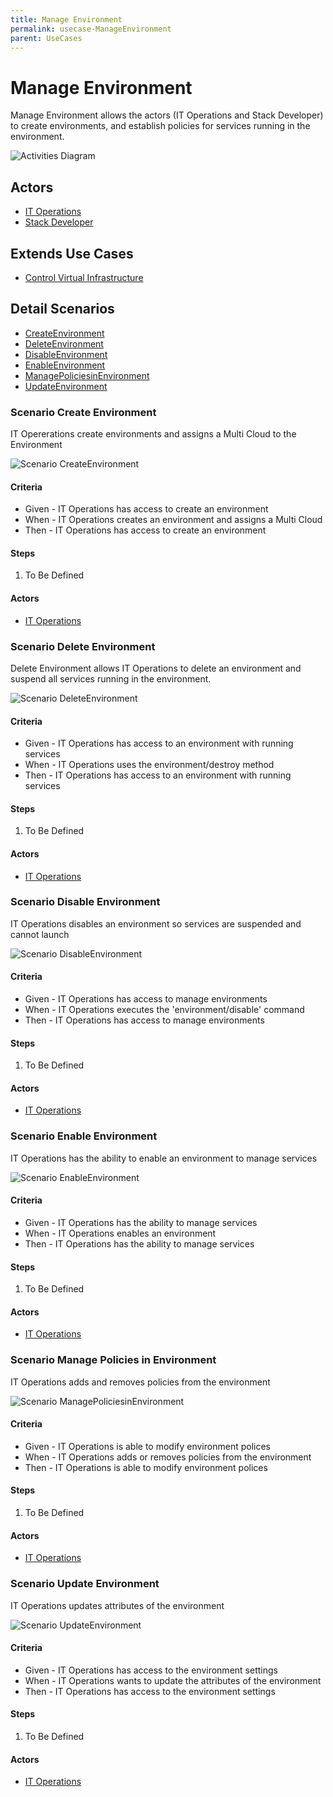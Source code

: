 ```yaml
---
title: Manage Environment
permalink: usecase-ManageEnvironment
parent: UseCases
---
```

# Manage Environment

Manage Environment allows the actors (IT Operations and Stack Developer) to create environments, and establish policies for services running in the environment.

![Activities Diagram](./Activities.png)

## Actors

* [IT Operations](actor-itops)
* [Stack Developer](actor-stackdev)





## Extends Use Cases

* [Control Virtual Infrastructure](usecase-ControlVirtualInfrastructure)







## Detail Scenarios

* [CreateEnvironment](#scenario-CreateEnvironment)
* [DeleteEnvironment](#scenario-DeleteEnvironment)
* [DisableEnvironment](#scenario-DisableEnvironment)
* [EnableEnvironment](#scenario-EnableEnvironment)
* [ManagePoliciesinEnvironment](#scenario-ManagePoliciesinEnvironment)
* [UpdateEnvironment](#scenario-UpdateEnvironment)



### Scenario Create Environment

IT Opererations create environments and assigns a Multi Cloud to the Environment

![Scenario CreateEnvironment](./CreateEnvironment.png)
#### Criteria

* Given - IT Operations has access to create an environment
* When - IT Operations creates an environment and assigns a Multi Cloud 
* Then - IT Operations has access to create an environment

#### Steps
1. To Be Defined

#### Actors

* [IT Operations](actor-itops)



### Scenario Delete Environment

Delete Environment allows IT Operations to delete an environment and suspend all services running in the environment.

![Scenario DeleteEnvironment](./DeleteEnvironment.png)
#### Criteria

* Given - IT Operations has access to an environment with running services
* When - IT Operations uses the environment/destroy method
* Then - IT Operations has access to an environment with running services

#### Steps
1. To Be Defined

#### Actors

* [IT Operations](actor-itops)



### Scenario Disable Environment

IT Operations disables an environment so services are suspended and cannot launch

![Scenario DisableEnvironment](./DisableEnvironment.png)
#### Criteria

* Given - IT Operations has access to manage environments
* When - IT Operations executes the &#39;environment/disable&#39; command
* Then - IT Operations has access to manage environments

#### Steps
1. To Be Defined

#### Actors

* [IT Operations](actor-itops)



### Scenario Enable Environment

IT Operations has the ability to enable an environment to manage services

![Scenario EnableEnvironment](./EnableEnvironment.png)
#### Criteria

* Given - IT Operations has the ability to manage services
* When - IT Operations enables an environment
* Then - IT Operations has the ability to manage services

#### Steps
1. To Be Defined

#### Actors

* [IT Operations](actor-itops)



### Scenario Manage Policies in Environment

IT Operations adds and removes policies from the environment

![Scenario ManagePoliciesinEnvironment](./ManagePoliciesinEnvironment.png)
#### Criteria

* Given - IT Operations is able to modify environment polices
* When - IT Operations adds or removes policies from the environment
* Then - IT Operations is able to modify environment polices

#### Steps
1. To Be Defined

#### Actors

* [IT Operations](actor-itops)



### Scenario Update Environment

IT Operations updates attributes of the environment

![Scenario UpdateEnvironment](./UpdateEnvironment.png)
#### Criteria

* Given - IT Operations has access to the environment settings
* When - IT Operations wants to update the attributes of the environment
* Then - IT Operations has access to the environment settings

#### Steps
1. To Be Defined

#### Actors

* [IT Operations](actor-itops)




